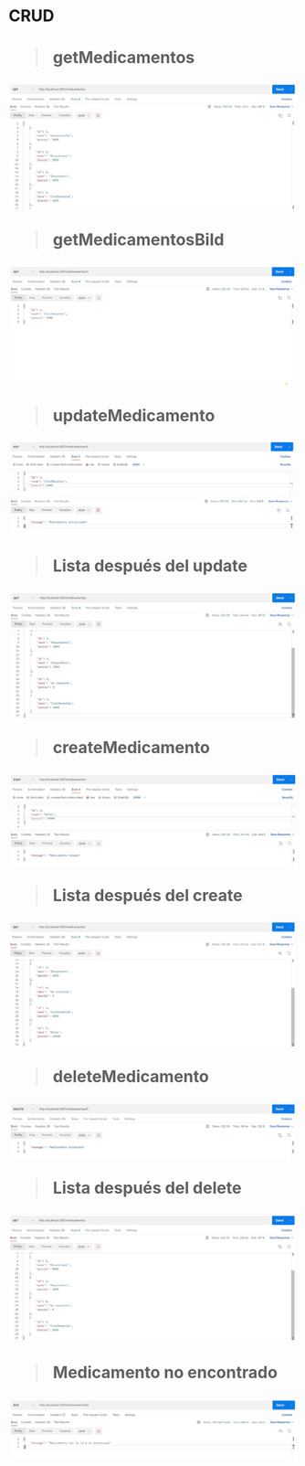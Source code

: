 <h1> CRUD <h1>

> getMedicamentos

![This is an image](https://github.com/c12m07/express_crud/blob/main/fotos/getTodos.jpg)


> getMedicamentosBiId

![This is an image](https://github.com/c12m07/express_crud/blob/main/fotos/getById.jpg)


> updateMedicamento

![This is an image](https://github.com/c12m07/express_crud/blob/main/fotos/update.jpg)


> Lista después del update

![This is an image](https://github.com/c12m07/express_crud/blob/main/fotos/listaUpdate.jpg)


> createMedicamento

![This is an image](https://github.com/c12m07/express_crud/blob/main/fotos/create.jpg)


> Lista después del create

![This is an image](https://github.com/c12m07/express_crud/blob/main/fotos/listaCreate.jpg)


> deleteMedicamento

![This is an image](https://github.com/c12m07/express_crud/blob/main/fotos/delete.jpg)


> Lista después del delete

![This is an image](https://github.com/c12m07/express_crud/blob/main/fotos/listaDelete.jpg)


> Medicamento no encontrado

![This is an image](https://github.com/c12m07/express_crud/blob/main/fotos/noEncontrado.jpg)
